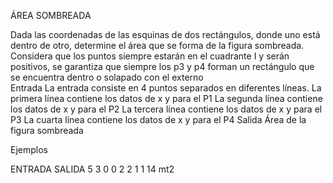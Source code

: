 ÁREA  SOMBREADA


Dada las coordenadas de las esquinas de dos rectángulos, donde uno está dentro de otro, determine el área que se forma de la figura sombreada.
Considera que los puntos siempre estarán en el cuadrante I y serán positivos, se garantiza que siempre los p3 y p4 forman un rectángulo que se encuentra dentro o solapado con el externo  
Entrada
La entrada consiste en 4 puntos separados en diferentes líneas.
La primera línea contiene los datos de x y para el P1
La segunda línea contiene los datos de x y para el P2
La tercera línea contiene los datos de x y para el P3
La cuarta línea contiene los datos de x y para el P4
Salida
Área de la figura sombreada


Ejemplos


ENTRADA
	SALIDA
	5 3
0 0
2 2
1 1
	14 mt2